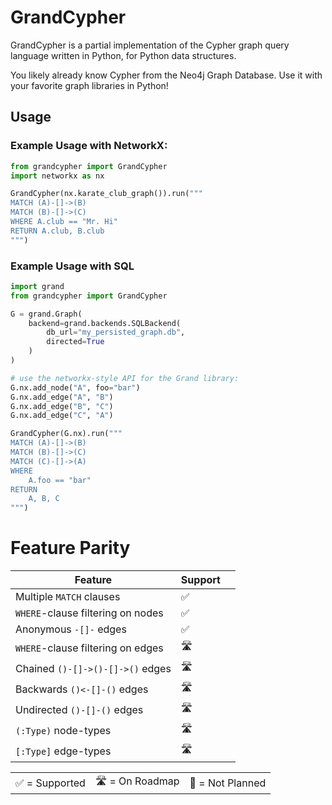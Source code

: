 # GrandCypher

GrandCypher is a partial implementation of the Cypher graph query language written in Python, for Python data structures.

You likely already know Cypher from the Neo4j Graph Database. Use it with your favorite graph libraries in Python!

## Usage

### Example Usage with NetworkX:

```python
from grandcypher import GrandCypher
import networkx as nx

GrandCypher(nx.karate_club_graph()).run("""
MATCH (A)-[]->(B)
MATCH (B)-[]->(C)
WHERE A.club == "Mr. Hi"
RETURN A.club, B.club
""")
```

### Example Usage with SQL

```python
import grand
from grandcypher import GrandCypher

G = grand.Graph(
    backend=grand.backends.SQLBackend(
        db_url="my_persisted_graph.db",
        directed=True
    )
)

# use the networkx-style API for the Grand library:
G.nx.add_node("A", foo="bar")
G.nx.add_edge("A", "B")
G.nx.add_edge("B", "C")
G.nx.add_edge("C", "A")

GrandCypher(G.nx).run("""
MATCH (A)-[]->(B)
MATCH (B)-[]->(C)
MATCH (C)-[]->(A)
WHERE
    A.foo == "bar"
RETURN
    A, B, C
""")
```

# Feature Parity

| Feature                           | Support |     |
| --------------------------------- | ------- | --- |
| Multiple `MATCH` clauses          | ✅      |     |
| `WHERE`-clause filtering on nodes | ✅      |     |
| Anonymous `-[]-` edges            | ✅      |     |
| `WHERE`-clause filtering on edges | 🛣       |     |
| Chained `()-[]->()-[]->()` edges  | 🛣       |     |
| Backwards `()<-[]-()` edges       | 🛣       |     |
| Undirected `()-[]-()` edges       | 🛣       |     |
| `(:Type)` node-types              | 🛣       |     |
| `[:Type]` edge-types              | 🛣       |     |

|                |                |                  |
| -------------- | -------------- | ---------------- |
| ✅ = Supported | 🛣 = On Roadmap | 🔴 = Not Planned |
